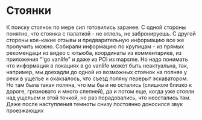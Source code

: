 # Стоянки 
К поиску стоянок по мере сил готовились заранее. С одной стороны понятно, что стоянка с палаткой - не отлель, не забронируешь. С другой стороны кое-какие отзывы и предварительную информацию все же пролучить можно. Собирали информацию по крупицам - из прямых рекомендаци из видео с ютьюба, координаты из комментариев, из приложения "'go vanlife" и даже из POI из mapsme. Но надо понимать что информация в локациях в go vanlife может быть неактуальна, так, например, мы доехадли до одной из возможных стоянок на полняе у реки в ущелье и окакзалось, что съезд поляну перерыт эскаватором. Но там была такая поляна, что мы бы и не остались (слишком близко к дороге, грязновато и много слепней), да и потом еще, когда уже стояли над ущельем и этой точкой,  не раз порадовались, что неостались там. Даже после наступления темноты снизу постоянно доносился звук проезжающих 